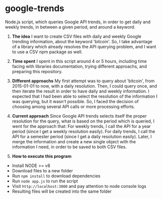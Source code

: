 # google-trends
Node.js script, which queries Google API trends, in order to get daily and weekly trends, in between a given period, and around a keyword.

1. **The idea**
I want to create CSV files with daily and weekly Google trending information, about the keyword 'bitcoin'. 
So, I take advantage of a library which already resolves the API querying problem, and I want to use a CSV npm package as well. 

2. **Time spent** 
I spent in this script around 4 or 5 hours, including time facing with libraries documentation, trying different approachs, and preparing this repository.

3. **Different approachs**
My first attempt was to query about 'bitcoin', from 2015-01-01 to now, with a daily resolution.
Then, I could query once, and then iterate the result in order to have daily and weekly information. 
I expected that I had been able to select the resolution of the information I was querying, but it wasn't possible.
So, I faced the decision of choosing among several API calls or more processing efforts.

4. **Current approach**
Since Google API trends selects itself the proper resolution for the query, what is based on the period which is queried, I went for the approach that:
For weekly trends, I call the API for a year period (since I get a weekly resolution easily).
For daily trends, I call the API for a semester period (since I get a daily resolution easily).
Later, I merge the information and create a new single object with the information I need, in order to be saved to both CSV files.

5. **How to execute this program**
- Install NODE >= v8
- Download files to a new folder
- Run `npm install` to download dependencies
- Run `node app.js` to run the script
- Visit `http://localhost:3000` and pay attention to node console logs
- Resulting files will be created into the same folder
